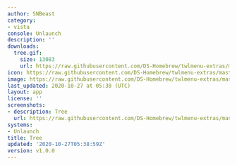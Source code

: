 ```yaml
---
author: SNBeast
category:
- vista
console: Unlaunch
description: ''
downloads:
  tree.gif:
    size: 13083
    url: https://raw.githubusercontent.com/DS-Homebrew/twlmenu-extras/master/_nds/TWiLightMenu/unlaunch/backgrounds/tree.gif
icon: https://raw.githubusercontent.com/DS-Homebrew/twlmenu-extras/master/_nds/TWiLightMenu/unlaunch/backgrounds/tree.gif
image: https://raw.githubusercontent.com/DS-Homebrew/twlmenu-extras/master/_nds/TWiLightMenu/unlaunch/backgrounds/tree.gif
last_updated: 2020-10-27 at 05:38 (UTC)
layout: app
license: ''
screenshots:
- description: Tree
  url: https://raw.githubusercontent.com/DS-Homebrew/twlmenu-extras/master/_nds/TWiLightMenu/unlaunch/backgrounds/tree.gif
systems:
- Unlaunch
title: Tree
updated: '2020-10-27T05:38:59Z'
version: v1.0.0
---
```


